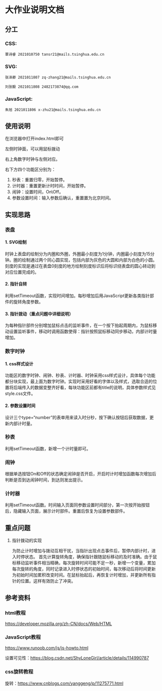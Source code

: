 # 大作业说明文档

## 分工
### CSS: 

    覃诗睿 2021010750 tansr21@mails.tsinghua.edu.cn

### SVG: 

    张泽卿 2021011807 zq-zhang21@mails.tsinghua.edu.cn

    刘张毅 2021011808 2482173874@qq.com

### JavaScript: 

    朱旭 2021011806 x-zhu21@mails.tsinghua.edu.cn

## 使用说明
在浏览器中打开index.html即可

左侧时钟面，可以用鼠标拨动

右上角数字时钟与左侧对应。

右下方四个功能区分别为：
1. 秒表：重置归零，开始暂停。
2. 计时器：重置更新计时时间，开始暂停。
3. 闹钟：设置时间，On\Off。
4. 参数设置时间：输入参数后确认，重置置为北京时间。

## 实现思路
### 表盘
#### 1. SVG绘制
时钟上表盘的绘制分为内圈和外圈，外圈最小刻度为1分钟，内圈最小刻度为15分钟。圈的绘制通过两个同心圆实现，包括内部为灰色的大圆和内部为白色的小圆。刻度的实现是通过在表盘0刻度的地方绘制刻度标识后将标识绕表盘的圆心转动到对应位置完成的。

#### 2. 指针自转
利用setTimeout函数，实现时间增加。每秒增加后用JavaScript更新各类指针部件的旋转角度参数。

#### 3. 指针拨动（重点问题中详细说明）
为每种指针部件分别增加鼠标点击的监听事件，在一个按下抬起周期内，为鼠标移动设置监听事件，移动时调用函数使得：指针按照鼠标移动同步移动，内部计时量增加。

### 数字时钟
#### 1. css样式设计
功能区的数字时钟、闹钟、秒表、计时器、时钟采用css样式设计，具体每个功能都分块实现，最上面为数字时钟。实现时采用好看的字体以及样式，选取合适的位置将后端传入的数据变整齐好看，每块功能区前都有title的说明，具体参数样式见style.css文件。

#### 2. 参数设置时间
设计三个type=“number”的表单用来读入时分秒，按下确认按钮后获取数据，更新内部计时量。

### 秒表
利用setTimeout函数，新增一个计时量即可。

### 闹钟
根据单选按钮On和Off的状态确定闹钟是否开启，开启时计时增加函数每次增加后判断是否到达闹钟时间，到达则发出提示。

### 计时器
利用setTimeout函数。时间输入页面同参数设置时间部分，第一次按开始按钮后，隐藏输入页面，展示计时部件。重置后恢复为设置参数部件。

## 重点问题
1. 指针拨动的实现
   
   为防止计时增加与拨动互相干扰，当指针出现点击事件后，暂停内部计时，进入时停状态。
   首先计算旋转角度，确保指针跟随鼠标移动的及时准确。由于鼠标移动监听事件相当精确，每次旋转时间可能不足一秒，新增一个变量，累加每次旋转的角度，同时记录进入时停状态的初始时间，每次移动后将时间更新为初始时间加累积改变时间。在鼠标抬起后，再恢复计时增加，并更新所有指针的位置。这样有效防止了冲突。

## 参考资料
### html教程
https://developer.mozilla.org/zh-CN/docs/Web/HTML

### JavaScript教程
https://www.runoob.com/js/js-howto.html

设置可见性：https://blog.csdn.net/ShyLoneGirl/article/details/114990787

### css旋转教程
旋转：https://www.cnblogs.com/yanggeng/p/11275771.html
